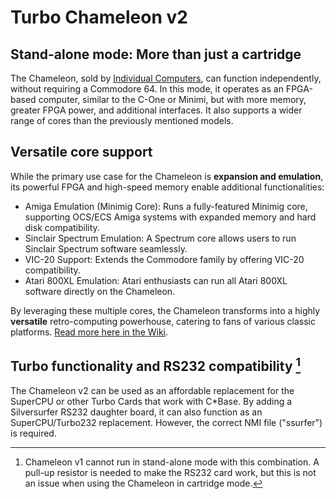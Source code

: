 # Turbo Chameleon v2

## Stand-alone mode: More than just a cartridge
The Chameleon, sold by [Individual Computers](https://icomp.de/shop-icomp/index.php/en/produkt-details/product/Turbo_Chameleon_64.html), can function independently, without requiring a Commodore 64. In this mode, it operates as an FPGA-based computer, similar to the C-One or Minimi, but with more memory, greater FPGA power, and additional interfaces. It also supports a wider range of cores than the previously mentioned models.

## Versatile core support
While the primary use case for the Chameleon is **expansion and emulation**, its powerful FPGA and high-speed memory enable additional functionalities:

- Amiga Emulation (Minimig Core): Runs a fully-featured Minimig core, supporting OCS/ECS Amiga systems with expanded memory and hard disk compatibility.
- Sinclair Spectrum Emulation: A Spectrum core allows users to run Sinclair Spectrum software seamlessly.
- VIC-20 Support: Extends the Commodore family by offering VIC-20 compatibility.
- Atari 800XL Emulation: Atari enthusiasts can run all Atari 800XL software directly on the Chameleon.

By leveraging these multiple cores, the Chameleon transforms into a highly **versatile** retro-computing powerhouse, catering to fans of various classic platforms. [Read more here in the Wiki](https://wiki.icomp.de/wiki/Chameleon).


## Turbo functionality and RS232 compatibility [^1]
The Chameleon v2 can be used as an affordable replacement for the SuperCPU or other Turbo Cards that work with C\*Base. By adding a Silversurfer RS232 daughter board, it can also function as an SuperCPU/Turbo232 replacement. However, the correct NMI file ("ssurfer") is required.


[^1]: Chameleon v1 cannot run in stand-alone mode with this combination. A pull-up resistor is needed to make the RS232 card work, but this is not an issue when using the Chameleon in cartridge mode.